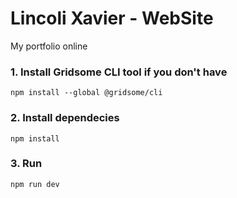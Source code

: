 # Lincoli Xavier - WebSite

My portfolio online

### 1. Install Gridsome CLI tool if you don't have

`npm install --global @gridsome/cli`


### 2. Install dependecies

`npm install`

### 3. Run

`npm run dev`